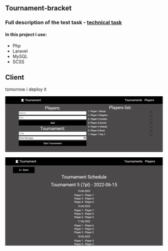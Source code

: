 ## Tournament-bracket

### Full description of the test task - [technical task](./technical_task.pdf)

#### In this project i use:

- Php
- Laravel
- MySQL
- SCSS

## Client

tomorrow i deploy it

![Tournament-bracket-preview](./preview-2.jpg)

![Tournament-bracket-preview](./preview-1.jpg)
